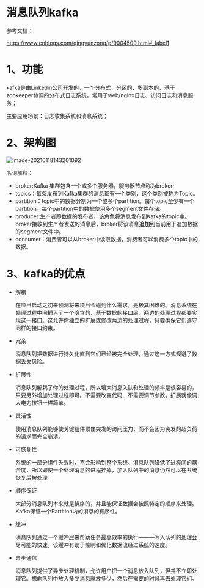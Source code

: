 # 消息队列kafka

参考文档：

https://www.cnblogs.com/qingyunzong/p/9004509.html#_label1

# 1、功能

kafka是由Linkedin公司开发的，一个分布式、分区的、多副本的、基于zookeeper协调的分布式日志系统，常用于web/nginx日志、访问日志和消息服务；

主要应用场景：日志收集系统和消息系统；

# 2、架构图

![image-20210118143201092](https://wangzaolin.github.io/SoftwareTest/mybook/img/image-20210118143201092.png)

名词解释：

- broker:Kafka 集群包含一个或多个服务器，服务器节点称为broker;
- topics：每条发布到Kafka集群的消息都有一个类别，这个类别被称为Topic。
- partition：topic中的数据分割为一个或多个partition。每个topic至少有一个partition。每个partition中的数据使用多个segment文件存储。
- producer:生产者即数据的发布者，该角色将消息发布到Kafka的topic中。broker接收到生产者发送的消息后，broker将该消息**追加**到当前用于追加数据的segment文件中。
- consumer：消费者可以从broker中读取数据。消费者可以消费多个topic中的数据。

# 3、kafka的优点

- 解耦

  在项目启动之初来预测将来项目会碰到什么需求，是极其困难的。消息系统在处理过程中间插入了一个隐含的、基于数据的接口层，两边的处理过程都要实现这一接口。这允许你独立的扩展或修改两边的处理过程，只要确保它们遵守同样的接口约束。

- 冗余

  消息队列把数据进行持久化直到它们已经被完全处理，通过这一方式规避了数据丢失风险。

- 扩展性

  消息队列解耦了你的处理过程，所以增大消息入队和处理的频率是很容易的，只要另外增加处理过程即可。不需要改变代码、不需要调节参数。扩展就像调大电力按钮一样简单。

- 灵活性

  使用消息队列能够使关键组件顶住突发的访问压力，而不会因为突发的超负荷的请求而完全崩溃。

- 可恢复性

  系统的一部分组件失效时，不会影响到整个系统。消息队列降低了进程间的耦合度，所以即使一个处理消息的进程挂掉，加入队列中的消息仍然可以在系统恢复后被处理。

- 顺序保证

  大部分消息队列本来就是排序的，并且能保证数据会按照特定的顺序来处理。Kafka保证一个Partition内的消息的有序性。

- 缓冲

  消息队列通过一个缓冲层来帮助任务最高效率的执行———写入队列的处理会尽可能的快速。该缓冲有助于控制和优化数据流经过系统的速度。

- 异步通信

  消息队列提供了异步处理机制，允许用户把一个消息放入队列，但并不立即处理它。想向队列中放入多少消息就放多少，然后在需要的时候再去处理它们。